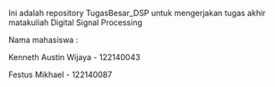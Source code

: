 Ini adalah repository TugasBesar_DSP untuk mengerjakan tugas akhir matakuliah Digital Signal Processing

Nama mahasiswa :

Kenneth Austin Wijaya - 122140043

Festus Mikhael - 122140087
